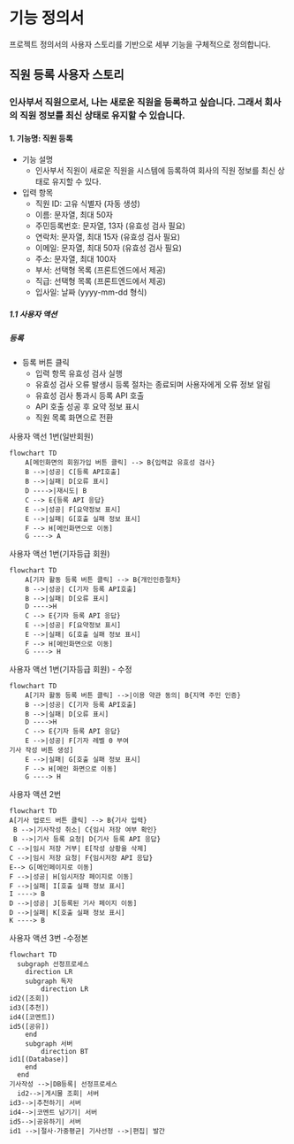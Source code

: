# 기능 정의서

프로젝트 정의서의 사용자 스토리를 기반으로 세부 기능을 구체적으로 정의합니다.

## 직원 등록 사용자 스토리

### 인사부서 직원으로서, 나는 새로운 직원을 등록하고 싶습니다. 그래서 회사의 직원 정보를 최신 상태로 유지할 수 있습니다.

#### 1. 기능명: 직원 등록

* 기능 설명
  * 인사부서 직원이 새로운 직원을 시스템에 등록하여 회사의 직원 정보를 최신 상태로 유지할 수 있다.
* 입력 항목
  * 직원 ID: 고유 식별자 (자동 생성)
  * 이름: 문자열, 최대 50자
  * 주민등록번호: 문자열, 13자 (유효성 검사 필요)
  * 연락처: 문자열, 최대 15자 (유효성 검사 필요)
  * 이메일: 문자열, 최대 50자 (유효성 검사 필요)
  * 주소: 문자열, 최대 100자
  * 부서: 선택형 목록 (프론트엔드에서 제공)
  * 직급: 선택형 목록 (프론트엔드에서 제공)
  * 입사일: 날짜 (yyyy-mm-dd 형식)

##### 1.1 사용자 액션

##### 등록

* 등록 버튼 클릭
  * 입력 항목 유효성 검사 실행
  * 유효성 검사 오류 발생시 등록 절차는 종료되며 사용자에게 오류 정보 알림
  * 유효성 검사 통과시 등록 API 호출
  * API 호출 성공 후 요약 정보 표시
  * 직원 목록 화면으로 전환


사용자 액선 1번(일반회원)
```mermaid
flowchart TD
    A[메인화면의 회원가입 버튼 클릭] --> B{입력값 유효성 검사}
    B -->|성공| C[등록 API호출]
    B -->|실패| D[오류 표시]
    D ---->|재시도| B
    C --> E{등록 API 응답}
    E -->|성공| F[요약정보 표시]
    E -->|실패| G[호출 실패 정보 표시]
    F --> H[메인화면으로 이동]
    G ----> A

```

사용자 액선 1번(기자등급 회원)
```mermaid
flowchart TD
    A[기자 활동 등록 버튼 클릭] --> B{개인인증절차}
    B -->|성공| C[기자 등록 API호출]
    B -->|실패| D[오류 표시]
    D ---->H
    C --> E{기자 등록 API 응답}
    E -->|성공| F[요약정보 표시]
    E -->|실패| G[호출 실패 정보 표시]
    F --> H[메인화면으로 이동]
    G ----> H
```

사용자 액선 1번(기자등급 회원) - 수정
```mermaid
flowchart TD
    A[기자 활동 등록 버튼 클릭] -->|이용 약관 동의| B{지역 주민 인증}
    B -->|성공| C[기자 등록 API호출]
    B -->|실패| D[오류 표시]
    D ---->H
    C --> E{기자 등록 API 응답}
    E -->|성공| F[기자 레벨 0 부여 
기사 작성 버튼 생성]
    E -->|실패| G[호출 실패 정보 표시]
    F --> H[메인 화면으로 이동]
    G ----> H
```

사용자 액션 2번
```mermaid
flowchart TD
A[기사 업로드 버튼 클릭] --> B{기사 입력}
 B -->|기사작성 취소| C{임시 저장 여부 확인}
 B -->|기사 등록 요청| D{기사 등록 API 응답}
C -->|임시 저장 거부| E[작성 상황을 삭제]
C -->|임시 저장 요청| F{임시저장 API 응답}
E--> G[메인페이지로 이동]
F -->|성공| H[임시저장 페이지로 이동]
F -->|실패| I[호출 실패 정보 표시]
I ----> B
D -->|성공| J[등록된 기사 페이지 이동]
D -->|실패| K[호출 실패 정보 표시]
K ----> B
```

사용자 액션 3번 -수정본
```mermaid
flowchart TD
  subgraph 선정프로세스
    direction LR
    subgraph 독자
        direction LR
id2([조회])
id3([추천])
id4([코멘트])
id5([공유])
    end
    subgraph 서버
        direction BT
id1[(Database)]
    end
  end
기사작성 -->|DB등록| 선정프로세스
  id2-->|게시물 조회| 서버
id3-->|추천하기| 서버
id4-->|코멘트 남기기| 서버
id5-->|공유하기| 서버
id1 -->|절사·가중평균| 기사선정 -->|편집| 발간
```